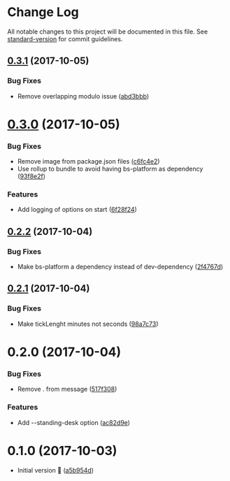 # Change Log

All notable changes to this project will be documented in this file. See [standard-version](https://github.com/conventional-changelog/standard-version) for commit guidelines.

<a name="0.3.1"></a>
## [0.3.1](https://github.com/relekang/caretaker/compare/v0.3.0...v0.3.1) (2017-10-05)


### Bug Fixes

* Remove overlapping modulo issue ([abd3bbb](https://github.com/relekang/caretaker/commit/abd3bbb))



<a name="0.3.0"></a>
# [0.3.0](https://github.com/relekang/caretaker/compare/v0.2.2...v0.3.0) (2017-10-05)


### Bug Fixes

* Remove image from package.json files ([c6fc4e2](https://github.com/relekang/caretaker/commit/c6fc4e2))
* Use rollup to bundle to avoid having bs-platform as dependency ([93f8e2f](https://github.com/relekang/caretaker/commit/93f8e2f))


### Features

* Add logging of options on start ([6f28f24](https://github.com/relekang/caretaker/commit/6f28f24))



<a name="0.2.2"></a>
## [0.2.2](https://github.com/relekang/caretaker/compare/v0.2.1...v0.2.2) (2017-10-04)


### Bug Fixes

* Make bs-platform a dependency instead of dev-dependency ([2f4767d](https://github.com/relekang/caretaker/commit/2f4767d))



<a name="0.2.1"></a>
## [0.2.1](https://github.com/relekang/caretaker/compare/v0.2.0...v0.2.1) (2017-10-04)


### Bug Fixes

* Make tickLenght minutes not seconds ([98a7c73](https://github.com/relekang/caretaker/commit/98a7c73))



<a name="0.2.0"></a>
# 0.2.0 (2017-10-04)


### Bug Fixes

* Remove . from message ([517f308](https://github.com/relekang/caretaker/commit/517f308))


### Features

* Add --standing-desk option ([ac82d9e](https://github.com/relekang/caretaker/commit/ac82d9e))

<a name="0.1.0"></a>
# 0.1.0 (2017-10-03)

* Initial version 🎉 ([a5b954d](https://github.com/relekang/caretaker/commit/a5b954d))
